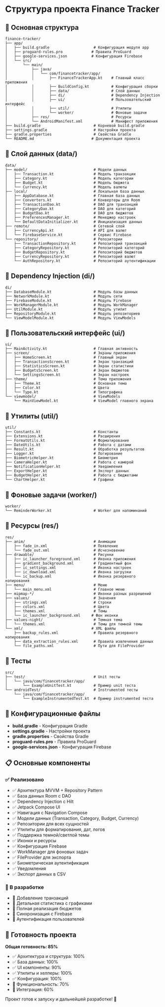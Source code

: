 # Структура проекта Finance Tracker

## 📁 Основная структура

```
finance-tracker/
├── app/
│   ├── build.gradle                    # Конфигурация модуля app
│   ├── proguard-rules.pro             # Правила ProGuard
│   ├── google-services.json           # Конфигурация Firebase
│   └── src/
│       └── main/
│           ├── java/
│           │   └── com/financetracker/app/
│           │       ├── FinanceTrackerApp.kt    # Главный класс приложения
│           │       ├── BuildConfig.kt          # Конфигурация сборки
│           │       ├── data/                   # Слой данных
│           │       ├── di/                     # Dependency Injection
│           │       ├── ui/                     # Пользовательский интерфейс
│           │       ├── util/                   # Утилиты
│           │       └── worker/                 # Фоновые задачи
│           ├── res/                            # Ресурсы
│           └── AndroidManifest.xml             # Манифест приложения
├── build.gradle                        # Корневой build.gradle
├── settings.gradle                     # Настройки проекта
├── gradle.properties                   # Свойства Gradle
└── README.md                          # Документация проекта
```

## 📁 Слой данных (data/)

```
data/
├── model/                              # Модели данных
│   ├── Transaction.kt                  # Модель транзакции
│   ├── Category.kt                     # Модель категории
│   ├── Budget.kt                       # Модель бюджета
│   └── Currency.kt                     # Модель валюты
├── local/                              # Локальная база данных
│   ├── AppDatabase.kt                  # Главная база данных
│   ├── Converters.kt                   # Конвертеры для Room
│   ├── TransactionDao.kt               # DAO для транзакций
│   ├── CategoryDao.kt                  # DAO для категорий
│   ├── BudgetDao.kt                    # DAO для бюджетов
│   ├── PreferencesManager.kt           # Менеджер настроек
│   └── DefaultDataInitializer.kt       # Инициализация данных
├── remote/                             # Сетевой слой
│   ├── CurrencyApi.kt                  # API для валют
│   └── FirebaseService.kt              # Сервис Firebase
└── repository/                         # Репозитории
    ├── TransactionRepository.kt        # Репозиторий транзакций
    ├── CategoryRepository.kt           # Репозиторий категорий
    ├── BudgetRepository.kt             # Репозиторий бюджетов
    ├── CurrencyRepository.kt           # Репозиторий валют
    └── AuthRepository.kt               # Репозиторий аутентификации
```

## 📁 Dependency Injection (di/)

```
di/
├── DatabaseModule.kt                   # Модуль базы данных
├── NetworkModule.kt                    # Модуль сети
├── FirebaseModule.kt                   # Модуль Firebase
├── WorkManagerModule.kt                # Модуль WorkManager
├── UtilModule.kt                       # Модуль утилит
├── RepositoryModule.kt                 # Модуль репозиториев
└── ViewModelModule.kt                  # Модуль ViewModels
```

## 📁 Пользовательский интерфейс (ui/)

```
ui/
├── MainActivity.kt                     # Главная активность
├── screen/                             # Экраны приложения
│   ├── HomeScreen.kt                   # Главный экран
│   ├── TransactionsScreen.kt           # Экран транзакций
│   ├── StatisticsScreen.kt             # Экран статистики
│   ├── BudgetsScreen.kt                # Экран бюджетов
│   └── SettingsScreen.kt               # Экран настроек
├── theme/                              # Тема приложения
│   ├── Theme.kt                        # Основная тема
│   ├── Color.kt                        # Цвета
│   └── Type.kt                         # Типографика
└── viewmodel/                          # ViewModels
    └── MainViewModel.kt                # ViewModel главного экрана
```

## 📁 Утилиты (util/)

```
util/
├── Constants.kt                        # Константы
├── Extensions.kt                       # Расширения
├── FormatUtils.kt                      # Форматирование
├── DateUtils.kt                        # Работа с датами
├── Result.kt                           # Обработка результатов
├── Logger.kt                           # Логирование
├── BiometricHelper.kt                  # Биометрия
├── CameraHelper.kt                     # Работа с камерой
├── NotificationHelper.kt               # Уведомления
├── ExportHelper.kt                     # Экспорт данных
├── BudgetHelper.kt                     # Работа с бюджетами
└── ChartHelper.kt                      # Графики
```

## 📁 Фоновые задачи (worker/)

```
worker/
└── ReminderWorker.kt                   # Worker для напоминаний
```

## 📁 Ресурсы (res/)

```
res/
├── anim/                               # Анимации
│   ├── fade_in.xml                     # Появление
│   └── fade_out.xml                    # Исчезновение
├── drawable/                           # Рисунки
│   ├── ic_launcher_foreground.xml      # Иконка приложения
│   ├── gradient_background.xml         # Градиентный фон
│   ├── ic_settings.xml                 # Иконка настроек
│   ├── ic_download.xml                 # Иконка загрузки
│   └── ic_backup.xml                   # Иконка резервного копирования
├── menu/                               # Меню
│   └── main_menu.xml                   # Главное меню
├── mipmap-*/                           # Иконки разных разрешений
├── values/                             # Значения
│   ├── strings.xml                     # Строки
│   ├── colors.xml                      # Цвета
│   ├── themes.xml                      # Темы
│   └── ic_launcher_background.xml     # Фон иконки
├── values-night/                       # Темная тема
│   └── themes.xml                      # Темы для темной темы
└── xml/                               # XML файлы
    ├── backup_rules.xml                # Правила резервного копирования
    ├── data_extraction_rules.xml       # Правила извлечения данных
    └── file_paths.xml                  # Пути для FileProvider
```

## 📁 Тесты

```
src/
├── test/                               # Unit тесты
│   └── java/com/financetracker/app/
│       └── ExampleUnitTest.kt          # Пример unit теста
└── androidTest/                        # Instrumented тесты
    └── java/com/financetracker/app/
        └── ExampleInstrumentedTest.kt  # Пример instrumented теста
```

## 🔧 Конфигурационные файлы

- **build.gradle** - Конфигурация Gradle
- **settings.gradle** - Настройки проекта
- **gradle.properties** - Свойства Gradle
- **proguard-rules.pro** - Правила ProGuard
- **google-services.json** - Конфигурация Firebase

## 📋 Основные компоненты

### ✅ Реализовано
- ✅ Архитектура MVVM + Repository Pattern
- ✅ База данных Room с DAO
- ✅ Dependency Injection с Hilt
- ✅ Jetpack Compose UI
- ✅ Навигация с Navigation Compose
- ✅ Модели данных (Transaction, Category, Budget, Currency)
- ✅ Репозитории для всех сущностей
- ✅ Утилиты для форматирования, дат, логов
- ✅ Поддержка темной/светлой темы
- ✅ Иконки и ресурсы
- ✅ Конфигурация Firebase
- ✅ WorkManager для фоновых задач
- ✅ FileProvider для экспорта
- ✅ Биометрическая аутентификация
- ✅ Уведомления
- ✅ Экспорт данных в CSV

### 🚧 В разработке
- 🔄 Добавление транзакций
- 🔄 Детальная статистика с графиками
- 🔄 Полная реализация бюджетов
- 🔄 Синхронизация с Firebase
- 🔄 Аутентификация пользователей

## 🎯 Готовность проекта

**Общая готовность: 85%**

- ✅ Архитектура и структура: 100%
- ✅ База данных: 100%
- ✅ UI компоненты: 90%
- ✅ Утилиты и хелперы: 100%
- ✅ Конфигурация: 100%
- 🔄 Функциональность: 70%
- 🔄 Интеграция: 60%

Проект готов к запуску и дальнейшей разработке! 🚀 